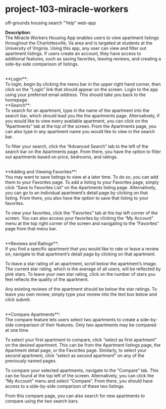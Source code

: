 # project-103-miracle-workers
  off-grounds housing search "Yelp" web-app
  
**Description**:
<br />
The Miracle Workers Housing App enables users to view apartment listings throughout the Charlottesville, Va area and is targeted at students at the University of Virginia. Using this app, any user can view and filter out apartment listings. If users create an account, they have access to additional features, such as saving favorites, leaving reviews, and creating a side-by-side comparison of listings. 

<br />
**Login**:<br />
To login, begin by clicking the menu bar in the upper right hand corner, then click on the “Login” link that should appear on the screen. Login to the app using your preferred email address. This should take you back to the homepage. 

<br />
**Search**: <br />
To search for an apartment, type in the name of the apartment into the search bar, which should lead you the the apartments page. Alternatively, if you would like to view every available apartment, you can click on the “Apartments” tab at the top of the screen. From the Apartments page, you can also type in any apartment name you would like to view in the search bar. 

To filter your search, click the “Advanced Search” tab to the left of the search bar on the Apartments page. From there, you have the option to filter out apartments based on price, bedrooms, and ratings. 

<br />
**Adding and Viewing Favorites**:<br />
You may want to save listings to view at a later time. To do so, you can add them to your Favorites page. To add a listing to your Favorites page, simply click “Save to Favorites List” on the Apartments listing page. Alternatively, you can go to an individual apartment’s detail page by clicking on that listing. From there, you also have the option to save that listing to your favorites. 

To view your favorites, click the “Favorites” tab at the top left corner of the screen. You can also access your favorites by clicking the “My Account” menu at the top right corner of the screen and navigating to the “Favorites” page from that menu bar. 

<br />
**Reviews and Ratings**:<br />
If you find a specific apartment that you would like to rate or leave a review on, navigate to that apartment’s detail page by clicking on that apartment.

To leave a star rating of an apartment, scroll below the apartment’s image. The current star rating, which is the average of all users, will be reflected by pink stars. To leave your own star rating, click on the number of stars you feel reflects the quality of the apartment. 

Any existing reviews of the apartment should be below the star ratings. To leave you own review, simply type your review into the text box below and click submit. 

<br />
**Compare Apartments**:<br />
The compare feature lets users select two apartments to create a side-by-side comparison of their features. Only two apartments may be compared at one time. 

To select your first apartment to compare, click “select as first apartment” on the desired apartment. This can be from the Apartment listings page, the Apartment detail page, or the Favorites page. Similarly, to select your second apartment, click “select as second apartment” on any of the previously named pages. 

To compare your selected apartments, navigate to the “Compare” tab. This can be found at the top left of the screen. Alternatively, you can click the “My Account” menu and select “Compare”. From there, you should have access to a side-by-side comparison of these two listings. 

From this compare page, you can also search for new apartments to compare using the two search bars.


